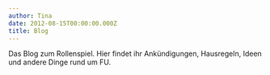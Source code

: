 ```yaml
---
author: Tina
date: 2012-08-15T00:00:00.000Z
title: Blog
---
```

Das Blog zum Rollenspiel. Hier findet ihr Ankündigungen, Hausregeln, Ideen und andere Dinge rund um FU.
